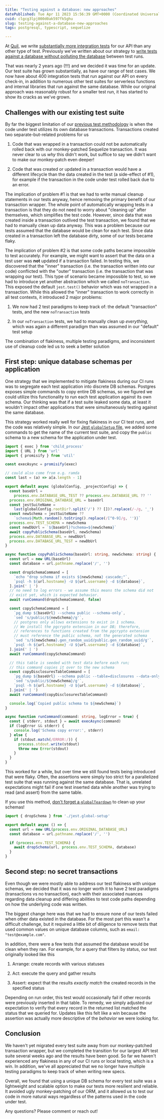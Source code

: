 ```yaml
---
title: "Testing against a database: new approaches"
datePublished: Tue Apr 11 2023 15:56:39 GMT+0000 (Coordinated Universal Time)
cuid: clgcg3lpj000d0ak597fk5ghu
slug: testing-against-a-database-new-approaches
tags: postgresql, typescript, sequelize

---
```


At [Quil](https://getquil.com), we write [substantially more integration tests](https://ericyd.hashnode.dev/the-quil-tech-stack#testing) for our API than any other type of test. Previously we've written about our strategy to [write tests against a database without polluting the database](https://ericyd.hashnode.dev/write-clean-database-tests-with-jest) between test runs.

That was nearly 2 years ago (!!!) and we decided it was time for an update. Our test suite has grown substantially, as have our range of test cases. We now have about 400 integration tests that run against our API on every check-in, in addition to numerous other test suites for serverless functions and internal libraries that run against the same database. While our original approach was reasonably robust for a smaller test run, it has started to show its cracks as we've grown.

## Challenges with our existing test suite

By far the biggest limitation of our [previous test methodology](https://ericyd.hashnode.dev/write-clean-database-tests-with-jest) is when the code under test utilizes its own database transactions. Transactions created two separate-but-related problems for us

1. Code that was wrapped in a transaction could not be automatically rolled back with our monkey-patched Sequelize transaction. It was never clear to us *why* this didn't work, but suffice to say we didn't want to make our monkey-patch even deeper!
    
2. Code that was created or updated in a transaction would have a different lifecycle than the data created in the test (a side-effect of #1), for example if the transaction in the code under test rolled back due to an error.
    

The implication of problem #1 is that we had to write manual cleanup statements in our tests anyway, hence removing the primary benefit of our transaction wrapper. The whole point of automatically wrapping tests in a transaction is that they do not need to worry about "cleaning up" after themselves, which simplifies the test code. However, since data that was created inside a transaction outlived the test transaction, we found that we had to manually clean up data anyway. This was a problem because our tests assumed that the database would be clean for each test. Since data created in a transaction left the database dirty, some of our tests became flaky.

The implication of problem #2 is that some code paths became impossible to test accurately. For example, we might want to assert that the data on a test user was **not** updated if a transaction failed. In testing this, we discovered that the "inner" transaction (i.e. the transaction written into our code) conflicted with the "outer" transaction (i.e. the transaction that was wrapping our test). This type of scenario became impossible to test, so we had to introduce yet another abstraction which we called `noTransaction`. This exposed the default `jest.test()` behavior which was not wrapped in a transaction. While this allowed the "inner" transaction to work correctly in all test contexts, it introduced 2 major problems:

1. We now had 2 test paradigms to keep track of: the default "transaction" tests, and the new `noTransaction` tests
    
2. In our `noTransaction` tests, we had to manually clean up *everything*, which was again a different paradigm than was assumed in our "default" test setup
    

The combination of flakiness, multiple testing paradigms, and inconsistent use of cleanup code led us to seek a better solution

## First step: unique database schemas per application

One strategy that we implemented to mitigate flakiness during our CI runs was to segregate each test application into discrete DB schemas. Postgres exposes simple commands to copy entire DB schemas, so we figured we could utilize this functionality to run each test application against its own schema. Our thinking was that if a test suite leaked some data, at least it wouldn't impact other applications that were simultaneously testing against the same database.

This strategy worked really well for fixing flakiness in our CI test runs, and the code was relatively simple. In our [Jest `globalSetup` file,](https://jestjs.io/docs/configuration#globalsetup-string) we added some commands to get the name of the current test suite, and copy the `public` schema to a new schema for the application under test.

```typescript
import { exec } from 'child_process'
import { URL } from 'url'
import { promisify } from 'util'

const execAsync = promisify(exec)

// could also come from e.g. ramda
const last = (a) => a[a.length - 1]

export default async (globalConfig, _projectConfig) => {
  const baseUrl =
    process.env.DATABASE_URL_TEST ?? process.env.DATABASE_URL ?? ''
  process.env.ORIGINAL_DATABASE_URL = baseUrl
  const jestSuiteName =
    last(globalConfig.rootDir?.split('/') ?? [])?.replace(/-/g, '_')
  const newSchema = jestSuiteName ??
    `schema${Math.random().toString().replace(/[^0-9]/g, '')}`
  process.env.TEST_SCHEMA = newSchema
  const newDbUrl = `${baseUrl}?schema=${newSchema}`
  await copyPublicSchema(baseUrl, newSchema)
  process.env.DATABASE_URL = newDbUrl
  process.env.DATABASE_URL_TEST = newDbUrl
}

async function copyPublicSchema(baseUrl: string, newSchema: string) {
  const url = new URL(baseUrl)
  const database = url.pathname.replace('/', '')

  const dropSchemaCommand = [
    `echo "drop schema if exists ${newSchema} cascade;"`,
    `psql -h ${url.hostname} -U ${url.username} -d ${database}`,
  ].join(' | ')
  // no need to log errors - we assume this means the schema did not
  // exist yet, which is expected behavior.
  await runCommand(dropSchemaCommand, false)

  const copySchemaCommand = [
    `pg_dump ${baseUrl} --schema public --schema-only`,
    `sed 's/public/${newSchema}/g'`,
    // postgres only allows extensions to exist in 1 schema.
    // We install the pgcrypto extension in our DB; therefore,
    // references to functions created from the pgcrypto extension 
    // must reference the public schema, not the generated schema
    `sed 's/${newSchema}.gen_random_uuid/public.gen_random_uuid/g'`,
    `psql -h ${url.hostname} -U ${url.username} -d ${database}`,
  ].join(' | ')
  await runCommand(copySchemaCommand)

  // this table is seeded with test data before each run;
  // this command copies it over to the new schema
  const copyDisclosuresTableCommand = [
    `pg_dump ${baseUrl} --schema public --table=disclosures --data-only`,
    `sed 's/public/${newSchema}/g'`,
    `psql -h ${url.hostname} -U ${url.username} -d ${database}`,
  ].join(' | ')
  await runCommand(copyDisclosuresTableCommand)

  console.log(`Copied public schema to ${newSchema}`)
}

async function runCommand(command: string, logError = true) {
  const { stderr, stdout } = await execAsync(command)
  if (logError && stderr) {
    console.log('Schema copy error:', stderr)
  } else {
    if (stdout.match(/ERROR:/)) {
      process.stdout.write(stdout)
      throw new Error(stdout)
    }
  }
}
```

This worked for a while, but over time we still found tests being introduced that were flaky. Often, the assertions were simply too strict for a parallelized test suite that was running against the same database. That is, unrelated expectations might fail if one test inserted data while another was trying to read (and assert) from the same table.

If you use this method, [don't forget a `globalTeardown`](https://jestjs.io/docs/configuration#globalteardown-string) to clean up your schemas!

```typescript
import { dropSchema } from './jest.global-setup'

export default async () => {
  const url = new URL(process.env.ORIGINAL_DATABASE_URL)
  const database = url.pathname.replace('/', '')

  if (process.env.TEST_SCHEMA) {
    await dropSchema(url, process.env.TEST_SCHEMA, database)
  }
}
```

## Second step: no secret transactions

Even though we were mostly able to address our test flakiness with unique schemas, we decided that it was no longer worth it to have 2 test paradigms (transactions vs no transaction), each with their associated nuances regarding data cleanup and differing abilities to test code paths depending on how the underlying code was written.

The biggest change here was that we had to ensure none of our tests failed when other data existed in the database. For the most part this wasn't a difficult challenge, but it required a little bit of diligence to remove tests that used common values on unique database columns, such as `email: "test@example.com"`.

In addition, there were a few tests that assumed the database would be clean when they ran. For example, for a query that filters by status, our test originally looked like this

1. Arrange: create records with various statuses
    
2. Act: execute the query and gather results
    
3. Assert: expect that the results *exactly match* the created records in the specified status
    

Depending on run order, this test would occasionally fail if other records were previously inserted in that table. To remedy, we simply adjusted our expectation to verify that every record in the returned list matched the status that we queried for. Updates like this felt like a win because the assertion was actually more descriptive of the *behavior* we were looking for.

## Conclusion

We haven't yet migrated every test suite away from our monkey-patched transaction wrapper, but we completed the transition for our largest API test suite several weeks ago and the results have been good. So far we haven't experienced any flakiness in any of our CI runs or local testing, which is a win. In addition, we've all appreciated that we no longer have multiple testing paradigms to keep track of when writing new specs.

Overall, we found that using a unique DB schema for every test suite was a lightweight and scalable option to make our tests more resilient and reliable. It avoided ugly monkey-patching of our ORM, and it allowed us to test our code in more natural ways regardless of the patterns used in the code under test.

Any questions? Please comment or reach out!